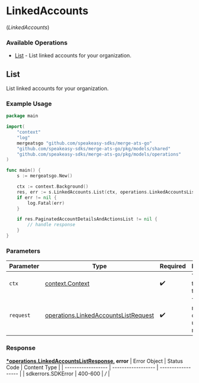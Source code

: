 # LinkedAccounts
(*LinkedAccounts*)

### Available Operations

* [List](#list) - List linked accounts for your organization.

## List

List linked accounts for your organization.

### Example Usage

```go
package main

import(
	"context"
	"log"
	mergeatsgo "github.com/speakeasy-sdks/merge-ats-go"
	"github.com/speakeasy-sdks/merge-ats-go/pkg/models/shared"
	"github.com/speakeasy-sdks/merge-ats-go/pkg/models/operations"
)

func main() {
    s := mergeatsgo.New()

    ctx := context.Background()
    res, err := s.LinkedAccounts.List(ctx, operations.LinkedAccountsListRequest{})
    if err != nil {
        log.Fatal(err)
    }

    if res.PaginatedAccountDetailsAndActionsList != nil {
        // handle response
    }
}
```

### Parameters

| Parameter                                                                                        | Type                                                                                             | Required                                                                                         | Description                                                                                      |
| ------------------------------------------------------------------------------------------------ | ------------------------------------------------------------------------------------------------ | ------------------------------------------------------------------------------------------------ | ------------------------------------------------------------------------------------------------ |
| `ctx`                                                                                            | [context.Context](https://pkg.go.dev/context#Context)                                            | :heavy_check_mark:                                                                               | The context to use for the request.                                                              |
| `request`                                                                                        | [operations.LinkedAccountsListRequest](../../pkg/models/operations/linkedaccountslistrequest.md) | :heavy_check_mark:                                                                               | The request object to use for the request.                                                       |


### Response

**[*operations.LinkedAccountsListResponse](../../pkg/models/operations/linkedaccountslistresponse.md), error**
| Error Object       | Status Code        | Content Type       |
| ------------------ | ------------------ | ------------------ |
| sdkerrors.SDKError | 400-600            | */*                |
